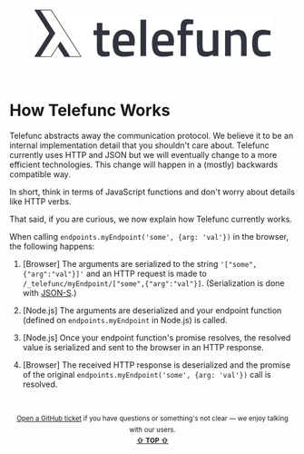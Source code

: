 <!---






    WARNING, READ THIS.
    This is a computed file. Do not edit.
    Instead, edit `/docs/how-telefunc-works.template.md` and run `npm run docs` (or `yarn docs`).












    WARNING, READ THIS.
    This is a computed file. Do not edit.
    Instead, edit `/docs/how-telefunc-works.template.md` and run `npm run docs` (or `yarn docs`).












    WARNING, READ THIS.
    This is a computed file. Do not edit.
    Instead, edit `/docs/how-telefunc-works.template.md` and run `npm run docs` (or `yarn docs`).












    WARNING, READ THIS.
    This is a computed file. Do not edit.
    Instead, edit `/docs/how-telefunc-works.template.md` and run `npm run docs` (or `yarn docs`).












    WARNING, READ THIS.
    This is a computed file. Do not edit.
    Instead, edit `/docs/how-telefunc-works.template.md` and run `npm run docs` (or `yarn docs`).






-->
<p align="center">
  <a href="/../../#readme">
    <img src="/docs/images/logo-title.svg" height="90" alt="Telefunc"/>
  </a>
</p>
&nbsp;

# How Telefunc Works

Telefunc abstracts away the communication protocol.
We believe it to be an internal implementation detail that you shouldn't care about.
Telefunc currently uses HTTP and JSON but we will eventually change to a more efficient technologies.
This change will happen in a (mostly) backwards compatible way.

In short, think in terms of JavaScript functions and don't worry about details like HTTP verbs.

That said, if you are curious, we now explain how Telefunc currently works.

When calling `endpoints.myEndpoint('some', {arg: 'val'})` in the browser,
the following happens:

1. [Browser]
   The arguments are serialized to the string `'["some",{"arg":"val"}]'`
   and an HTTP request is made to `/_telefunc/myEndpoint/["some",{"arg":"val"}]`.
   (Serialization is done with [JSON-S](https://github.com/brillout/json-s).)

2. [Node.js]
   The arguments are deserialized
   and your endpoint function (defined on `endpoints.myEndpoint` in Node.js) is called.

3. [Node.js]
   Once your endpoint function's promise resolves,
   the resolved value is serialized and sent to the browser in an HTTP response.

5. [Browser]
   The received HTTP response is deserialized and the promise of the original `endpoints.myEndpoint('some', {arg: 'val'})` call is resolved.


<br/>

<p align="center">

<sup>
<a href="https://github.com/telefunc/telefunc/issues/new">Open a GitHub ticket</a>
if you have questions or something's not clear &mdash; we enjoy talking with our users.
</sup>

<br/>

<sup>
<a href="#readme"><b>&#8679;</b> <b>TOP</b> <b>&#8679;</b></a>
</sup>

</p>

<br/>
<br/>

<!---






    WARNING, READ THIS.
    This is a computed file. Do not edit.
    Instead, edit `/docs/how-telefunc-works.template.md` and run `npm run docs` (or `yarn docs`).












    WARNING, READ THIS.
    This is a computed file. Do not edit.
    Instead, edit `/docs/how-telefunc-works.template.md` and run `npm run docs` (or `yarn docs`).












    WARNING, READ THIS.
    This is a computed file. Do not edit.
    Instead, edit `/docs/how-telefunc-works.template.md` and run `npm run docs` (or `yarn docs`).












    WARNING, READ THIS.
    This is a computed file. Do not edit.
    Instead, edit `/docs/how-telefunc-works.template.md` and run `npm run docs` (or `yarn docs`).












    WARNING, READ THIS.
    This is a computed file. Do not edit.
    Instead, edit `/docs/how-telefunc-works.template.md` and run `npm run docs` (or `yarn docs`).






-->
